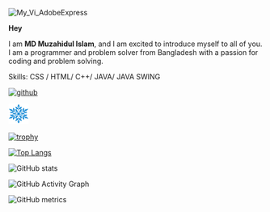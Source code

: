 ![My_Vi_AdobeExpress](https://user-images.githubusercontent.com/121981117/236917458-b5aea697-8b21-40d5-91fb-5c0a200a2a81.gif)





****Hey**** 

I am **MD Muzahidul Islam**, and I am excited to introduce myself to all of you. I am a programmer and problem solver from Bangladesh with a passion for coding and problem solving.


Skills: CSS / HTML/ C++/ JAVA/ JAVA SWING

[<img src='https://cdn.jsdelivr.net/npm/simple-icons@3.0.1/icons/github.svg' alt='github' height='40'>](https://github.com/MUZAHID0408)  

<a href='https://archiveprogram.github.com/'><img src='https://raw.githubusercontent.com/acervenky/animated-github-badges/master/assets/acbadge.gif' width='40' height='40'></a> 

[![trophy](https://github-profile-trophy.vercel.app/?username=MUZAHID0408)](https://github.com/ryo-ma/github-profile-trophy)

[![Top Langs](https://github-readme-stats.vercel.app/api/top-langs/?username=MUZAHID0408)](https://github.com/anuraghazra/github-readme-stats)

![GitHub stats](https://github-readme-stats.vercel.app/api?username=MUZAHID0408&show_icons=true)  

![GitHub Activity Graph](https://activity-graph.herokuapp.com/graph?username=MUZAHID0408)  

![GitHub metrics](https://metrics.lecoq.io/MUZAHID0408)  


